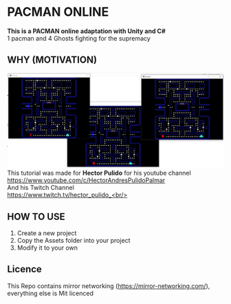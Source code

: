 # PACMAN ONLINE 
<b>This is a PACMAN online adaptation with Unity and C#</b> <br/>
1 pacman and 4 Ghosts fighting for the supremacy

## WHY (MOTIVATION)
![Example](/Images/ExampleImage.png) <br/>
This tutorial was made for <b>Hector Pulido</b> for his youtube channel <br/>
https://www.youtube.com/c/HectorAndresPulidoPalmar <br/>
And his Twitch Channel<br/>
https://www.twitch.tv/hector_pulido_<br/>

## HOW TO USE
1. Create a new project 
2. Copy the Assets folder into your project
3. Modify it to your own

## Licence
This Repo contains mirror networking (https://mirror-networking.com/), everything else is Mit licenced
